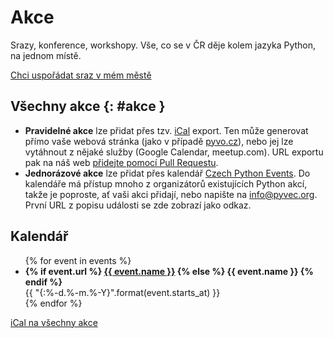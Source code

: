 # Akce

<div class="lead" markdown="1">
Srazy, konference, workshopy. Vše, co se v ČR děje kolem jazyka Python, na jednom místě.
</div>

[Chci uspořádat sraz v mém městě](https://docs.pyvec.org/guides/meetup.html)

## Všechny akce {: #akce }

-   **Pravidelné akce** lze přidat přes tzv.
    [iCal](https://cs.wikipedia.org/wiki/ICalendar) export. Ten může
    generovat přímo vaše webová stránka (jako v případě
    [pyvo.cz](https://pyvo.cz)), nebo jej lze vytáhnout z nějaké služby
    (Google Calendar, meetup.com). URL exportu pak na náš web [přidejte pomocí Pull Requestu](https://github.com/pyvec/python.cz/edit/master/pythoncz/static/data/events_feeds.yml).
-   **Jednorázové akce** lze přidat přes kalendář [Czech Python Events](https://calendar.google.com/calendar/embed?src=kfdeelic1a13jsp7jvai861vfs%40group.calendar.google.com&ctz=Europe%2FPrague).
    Do kalendáře má přístup mnoho z organizátorů existujících Python
    akcí, takže je poproste, ať vaši akci přidají, nebo napište na
    <info@pyvec.org>. První URL z popisu události se zde zobrazí jako
    odkaz.

## Kalendář

<ul>
{% for event in events %}
    <li>
        <strong>
            {% if event.url %}
                <a href="{{ event.url }}">{{ event.name }}</a>
            {% else %}
                {{ event.name }}
            {% endif %}
        </strong>
        <br>
        {{ "{:%-d.%-m.%-Y}".format(event.starts_at) }}
    </li>
{% endfor %}
</ul>

[iCal na všechny akce](/events.ics)

